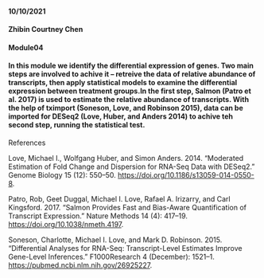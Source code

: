 #### 10/10/2021
#### Zhibin Courtney Chen
#### Module04
#### In this module we identify the differential expression of genes. Two main steps are involved to achive it – retreive the data of relative abundance of transcripts, then apply statistical models to examine the differential expression between treatment groups.In the first step, Salmon (Patro et al. 2017) is used to estimate the relative abundance of transcripts. With the help of tximport (Soneson, Love, and Robinson 2015), data can be imported for DESeq2 (Love, Huber, and Anders 2014) to achive teh second step, running the statistical test.

References

Love, Michael I., Wolfgang Huber, and Simon Anders. 2014. “Moderated Estimation of Fold Change and Dispersion for RNA-Seq Data with DESeq2.” Genome Biology 15 (12): 550–50. https://doi.org/10.1186/s13059-014-0550-8.

Patro, Rob, Geet Duggal, Michael I. Love, Rafael A. Irizarry, and Carl Kingsford. 2017. “Salmon Provides Fast and Bias-Aware Quantification of Transcript Expression.” Nature Methods 14 (4): 417–19. https://doi.org/10.1038/nmeth.4197.

Soneson, Charlotte, Michael I. Love, and Mark D. Robinson. 2015. “Differential Analyses for RNA-Seq: Transcript-Level Estimates Improve Gene-Level Inferences.” F1000Research 4 (December): 1521–1. https://pubmed.ncbi.nlm.nih.gov/26925227.
